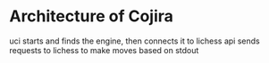 # Architecture of Cojira

uci starts and finds the engine, then connects it to lichess api
sends requests to lichess to make moves based on stdout
